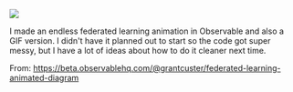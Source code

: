 ![](https://db-feed.s3.amazonaws.com/legacy/federated_learning_animated_labeled-1541021063807.gif)

I made an endless federated learning animation in Observable and also a GIF version. I didn't have it planned out to start so the code got super messy, but I have a lot of ideas about how to do it cleaner next time.

From: https://beta.observablehq.com/@grantcuster/federated-learning-animated-diagram